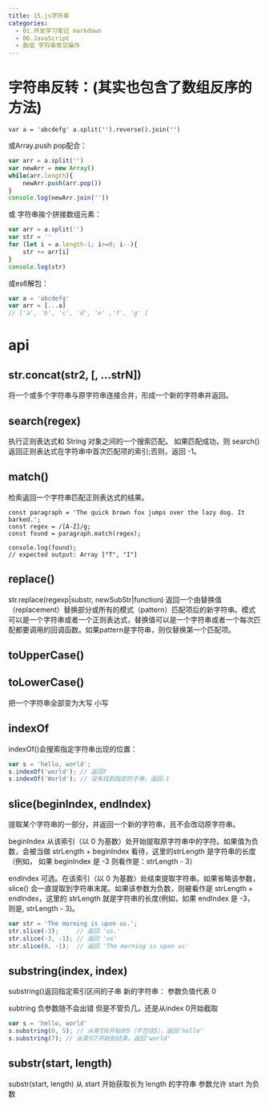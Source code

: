 ```yaml
---
title: 15.js字符串
categories:
  - 01.开发学习笔记 markdown
  - 06.JavaScript
  - 数组 字符串常见操作
---
```


# 字符串反转：(其实也包含了数组反序的方法)

`var a = 'abcdefg'
a.split('').reverse().join('')`

或Array.push pop配合：
```js
var arr = a.split('')
var newArr = new Array()
while(arr.length){
    newArr.push(arr.pop())
}
console.log(newArr.join(''))
```

或 字符串挨个拼接数组元素：
```js
var arr = a.split('')
var str = ''
for (let i = a.length-1; i>=0; i--){
    str += arr[i]
}
console.log(str)
```

或es6解包：

```js
var a = 'abcdefg'
var arr = [...a]      
// ['a', 'b', 'c', 'd', 'e' ,'f', 'g' ]
```

# api

## str.concat(str2, [, ...strN])
将一个或多个字符串与原字符串连接合并，形成一个新的字符串并返回。

## search(regex) 
执行正则表达式和 String 对象之间的一个搜索匹配。
如果匹配成功，则 search() 返回正则表达式在字符串中首次匹配项的索引;否则，返回 -1。

## match() 
检索返回一个字符串匹配正则表达式的结果。

```
const paragraph = 'The quick brown fox jumps over the lazy dog. It barked.';
const regex = /[A-Z]/g;
const found = paragraph.match(regex);

console.log(found);
// expected output: Array ["T", "I"]
```

## replace() 
str.replace(regexp|substr, newSubStr|function)
返回一个由替换值（replacement）替换部分或所有的模式（pattern）匹配项后的新字符串。模式可以是一个字符串或者一个正则表达式，替换值可以是一个字符串或者一个每次匹配都要调用的回调函数。如果pattern是字符串，则仅替换第一个匹配项。



## toUpperCase()
## toLowerCase()
把一个字符串全部变为大写 小写

## indexOf
indexOf()会搜索指定字符串出现的位置：

```javascript
var s = 'hello, world';
s.indexOf('world'); // 返回7
s.indexOf('World'); // 没有找到指定的子串，返回-1
```

## slice(beginIndex, endIndex)
提取某个字符串的一部分，并返回一个新的字符串，且不会改动原字符串。

beginIndex
从该索引（以 0 为基数）处开始提取原字符串中的字符。如果值为负数，会被当做 strLength + beginIndex 看待，这里的strLength 是字符串的长度（例如， 如果 beginIndex 是 -3 则看作是：strLength - 3）

endIndex
可选。在该索引（以 0 为基数）处结束提取字符串。如果省略该参数，slice() 会一直提取到字符串末尾。如果该参数为负数，则被看作是 strLength + endIndex，这里的 strLength 就是字符串的长度(例如，如果 endIndex 是 -3，则是, strLength - 3)。

```js
var str = 'The morning is upon us.';
str.slice(-3);     // 返回 'us.'
str.slice(-3, -1); // 返回 'us'
str.slice(0, -1);  // 返回 'The morning is upon us'
```

## substring(index, index)
substring()返回指定索引区间的子串 新的字符串：
参数负值代表 0

subtring 负参数随不会出错 但是不管负几，还是从index 0开始截取

```javascript
var s = 'hello, world'
s.substring(0, 5); // 从索引0开始到5（不包括5），返回'hello'
s.substring(7); // 从索引7开始到结束，返回'world'
```

## substr(start, length)
substr(start, length)	从 start 开始获取长为 length 的字符串 参数允许 start 为负数